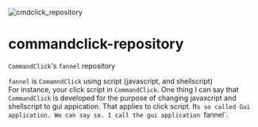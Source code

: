 ![cmdclick_repository](https://user-images.githubusercontent.com/55217593/226259987-532a6eb0-ddcc-41a3-832e-a5c3f92b2e58.png)



# commandclick-repository
`CommandClick`'s `fannel` repository

`fannel` is `ComamndClick` using script (javascript, and shellscript)  
For instance, your click script in `CommandClick`. One thing I can say that `CommandClick` is developed for the purpose of changing javaxcript and shellscript to gui appication. That applies to click script. It`s so called Gui application. We can say so. I call the gui application `fannel`.



